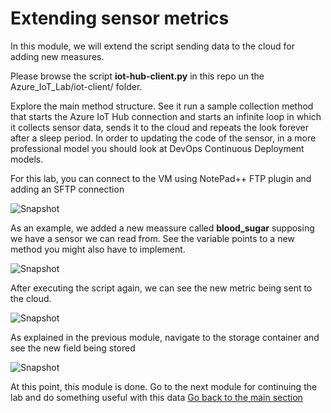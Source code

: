 # Extending sensor metrics

In this module, we will extend the script sending data to the cloud for adding new measures. <br/>

Please browse the script **iot-hub-client.py** in this repo un the Azure_IoT_Lab/iot-client/ folder. <br/>

Explore the main method structure. See it run a sample collection method that starts the Azure IoT Hub connection and starts an infinite loop in which it collects sensor data, sends it to the cloud and repeats the look forever after a sleep period.
In order to updating the code of the sensor, in a more professional model you should look at DevOps Continuous Deployment models. 

For this lab, you can connect to the VM using NotePad++ FTP plugin and adding an SFTP connection

![Snapshot](../images/simulated-13.PNG "Azure VM")

As an example, we added a new meassure called **blood_sugar** supposing we have a sensor we can read from. See the variable points to a new method you might also have to implement.

![Snapshot](../images/simulated-14.PNG "Azure VM")

After executing the script again, we can see the new metric being sent to the cloud.

![Snapshot](../images/simulated-15.PNG "Azure VM")

As explained in the previous module, navigate to the storage container and see the new field being stored

![Snapshot](../images/routing-9.png "Storage")

At this point, this module is done. Go to the next module for continuing the lab and do something useful with this data
[Go back to the main section](../README.md )
